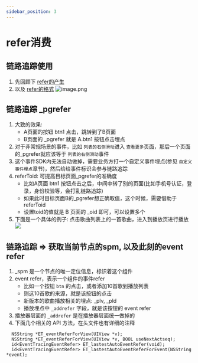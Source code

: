 ```yaml
---
sidebar_position: 3
---
```

# refer消费

## 链路追踪使用
1. 先回顾下 [refer的产生](./Produce.md)
2. 以及 [refer的格式](./Format.md)
![image.png](https://p6.music.126.net/obj/wonDlsKUwrLClGjCm8Kx/24468699390/ae0a/d3e8/3679/3eb107122986550c474a33d5a532dff2.png)

## 链路追踪 _pgrefer

1. 大致的效果:
   - A页面的按钮 btn1 点击，跳转到了B页面
   - B页面的 _pgrefer 就是 A.btn1 按钮点击埋点
2. 对于非常规场景的事件，比如 `列表的右侧滑动`进入 `查看更多`页面，那后一个页面的_pgrefer就应该等于 `列表的右侧滑动`事件
3. 这个事件SDK内无法自动做掉，需要业务方打一个自定义事件埋点(参见 `自定义事件埋点`章节)，然后给给事件标识会参与链路追踪
4. referToid: 可提高目标页面_pgrefer的准确度
   - 比如A页面 btn1 按钮点击之后，中间中转了别的页面(比如手机号认证，登录，身份校验等，会打乱链路追踪)
   - 如果此时目标页面B的_pgrefer想正确取值，这个时候，需要借助于 referToid
   - 设置toid的值就是 B 页面的 _oid 即可，可以设置多个
5. 下面是一个具体的例子: 点击歌曲列表上的一首歌曲，进入到播放页进行播放
![](https://p5.music.126.net/obj/wo3DlcOGw6DClTvDisK1/10138988703/c293/d7d5/70f0/37e955c04464f9f1bde88de36b88b997.png)

## 链路追踪 => 获取当前节点的spm, 以及此刻的event refer

1. _spm 是一个节点的唯一定位信息，标识着这个组件
2. event refer，表示一个组件的事件refer
   - 比如一个按钮 `btn` 的点击，或者添加10首歌到播放列表
   - 则这10首歌的来源，就是该按钮的点击
   - 新版本的歌曲播放相关的埋点: _plv, _pld
   - 播放埋点中 `_addrefer` 字段，就是该按钮的 event refer
3. 播放器层面的 `_addrefer` 是在播放器层面统一做掉的
4. 下面几个相关的 API 方法，在头文件也有详细的注释

```objc
  NSString *ET_eventReferForView(UIView *v);
  NSString *ET_eventReferForView(UIView *v, BOOL useNextActseq);
  id<EventTracingEventRefer> ET_lastestAutoEventRefer(void);
  id<EventTracingEventRefer> ET_lastestAutoEventReferForEvent(NSString *event);
```



